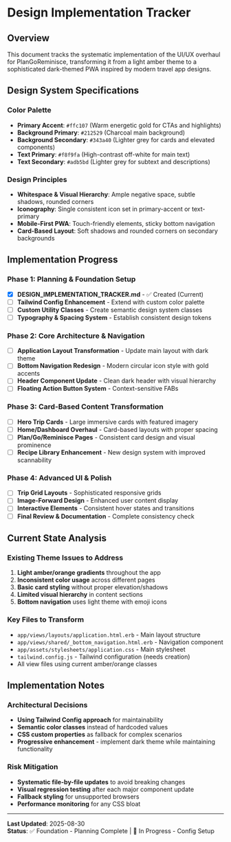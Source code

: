 # Design Implementation Tracker

## Overview
This document tracks the systematic implementation of the UI/UX overhaul for PlanGoReminisce, transforming it from a light amber theme to a sophisticated dark-themed PWA inspired by modern travel app designs.

## Design System Specifications

### Color Palette
- **Primary Accent**: `#ffc107` (Warm energetic gold for CTAs and highlights)
- **Background Primary**: `#212529` (Charcoal main background)
- **Background Secondary**: `#343a40` (Lighter grey for cards and elevated components)
- **Text Primary**: `#f8f9fa` (High-contrast off-white for main text)
- **Text Secondary**: `#adb5bd` (Lighter grey for subtext and descriptions)

### Design Principles
- **Whitespace & Visual Hierarchy**: Ample negative space, subtle shadows, rounded corners
- **Iconography**: Single consistent icon set in primary-accent or text-primary
- **Mobile-First PWA**: Touch-friendly elements, sticky bottom navigation
- **Card-Based Layout**: Soft shadows and rounded corners on secondary backgrounds

## Implementation Progress

### Phase 1: Planning & Foundation Setup
- [x] **DESIGN_IMPLEMENTATION_TRACKER.md** - ✅ Created (Current)
- [ ] **Tailwind Config Enhancement** - Extend with custom color palette
- [ ] **Custom Utility Classes** - Create semantic design system classes
- [ ] **Typography & Spacing System** - Establish consistent design tokens

### Phase 2: Core Architecture & Navigation  
- [ ] **Application Layout Transformation** - Update main layout with dark theme
- [ ] **Bottom Navigation Redesign** - Modern circular icon style with gold accents
- [ ] **Header Component Update** - Clean dark header with visual hierarchy
- [ ] **Floating Action Button System** - Context-sensitive FABs

### Phase 3: Card-Based Content Transformation
- [ ] **Hero Trip Cards** - Large immersive cards with featured imagery
- [ ] **Home/Dashboard Overhaul** - Card-based layouts with proper spacing
- [ ] **Plan/Go/Reminisce Pages** - Consistent card design and visual prominence
- [ ] **Recipe Library Enhancement** - New design system with improved scannability

### Phase 4: Advanced UI & Polish
- [ ] **Trip Grid Layouts** - Sophisticated responsive grids
- [ ] **Image-Forward Design** - Enhanced user content display
- [ ] **Interactive Elements** - Consistent hover states and transitions
- [ ] **Final Review & Documentation** - Complete consistency check

## Current State Analysis

### Existing Theme Issues to Address
1. **Light amber/orange gradients** throughout the app
2. **Inconsistent color usage** across different pages
3. **Basic card styling** without proper elevation/shadows
4. **Limited visual hierarchy** in content sections
5. **Bottom navigation** uses light theme with emoji icons

### Key Files to Transform
- `app/views/layouts/application.html.erb` - Main layout structure
- `app/views/shared/_bottom_navigation.html.erb` - Navigation component
- `app/assets/stylesheets/application.css` - Main stylesheet
- `tailwind.config.js` - Tailwind configuration (needs creation)
- All view files using current amber/orange classes

## Implementation Notes

### Architectural Decisions
- **Using Tailwind Config approach** for maintainability
- **Semantic color classes** instead of hardcoded values
- **CSS custom properties** as fallback for complex scenarios
- **Progressive enhancement** - implement dark theme while maintaining functionality

### Risk Mitigation
- **Systematic file-by-file updates** to avoid breaking changes
- **Visual regression testing** after each major component update
- **Fallback styling** for unsupported browsers
- **Performance monitoring** for any CSS bloat

---

**Last Updated**: 2025-08-30  
**Status**: ✅ Foundation - Planning Complete | 🔄 In Progress - Config Setup